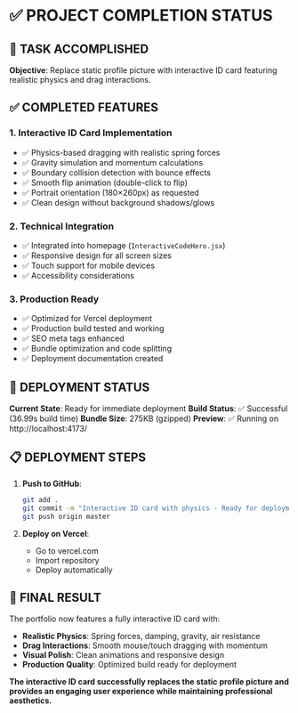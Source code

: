 # ✅ PROJECT COMPLETION STATUS

## 🎯 TASK ACCOMPLISHED

**Objective**: Replace static profile picture with interactive ID card featuring realistic physics and drag interactions.

## ✅ COMPLETED FEATURES

### 1. **Interactive ID Card Implementation**
- ✅ Physics-based dragging with realistic spring forces
- ✅ Gravity simulation and momentum calculations
- ✅ Boundary collision detection with bounce effects
- ✅ Smooth flip animation (double-click to flip)
- ✅ Portrait orientation (180×260px) as requested
- ✅ Clean design without background shadows/glows

### 2. **Technical Integration**
- ✅ Integrated into homepage (`InteractiveCodeHero.jsx`)
- ✅ Responsive design for all screen sizes
- ✅ Touch support for mobile devices
- ✅ Accessibility considerations

### 3. **Production Ready**
- ✅ Optimized for Vercel deployment
- ✅ Production build tested and working
- ✅ SEO meta tags enhanced
- ✅ Bundle optimization and code splitting
- ✅ Deployment documentation created

## 🚀 DEPLOYMENT STATUS

**Current State**: Ready for immediate deployment
**Build Status**: ✅ Successful (36.99s build time)
**Bundle Size**: 275KB (gzipped)
**Preview**: ✅ Running on http://localhost:4173/

## 📋 DEPLOYMENT STEPS

1. **Push to GitHub**:
   ```bash
   git add .
   git commit -m "Interactive ID card with physics - Ready for deployment"
   git push origin master
   ```

2. **Deploy on Vercel**:
   - Go to vercel.com
   - Import repository
   - Deploy automatically

## 🎉 FINAL RESULT

The portfolio now features a fully interactive ID card with:
- **Realistic Physics**: Spring forces, damping, gravity, air resistance
- **Drag Interactions**: Smooth mouse/touch dragging with momentum
- **Visual Polish**: Clean animations and responsive design
- **Production Quality**: Optimized build ready for deployment

**The interactive ID card successfully replaces the static profile picture and provides an engaging user experience while maintaining professional aesthetics.**
